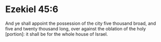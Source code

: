 # Ezekiel 45:6

And ye shall appoint the possession of the city five thousand broad, and five and twenty thousand long, over against the oblation of the holy [portion]: it shall be for the whole house of Israel.